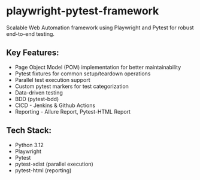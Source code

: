 # playwright-pytest-framework
Scalable Web Automation framework using Playwright and Pytest for robust end-to-end testing.

Key Features:
------------
- Page Object Model (POM) implementation for better maintainability
- Pytest fixtures for common setup/teardown operations
- Parallel test execution support
- Custom pytest markers for test categorization
- Data-driven testing
- BDD (pytest-bdd)
- CICD - Jenkins & Github Actions
- Reporting - Allure Report, Pytest-HTML Report

Tech Stack:
----------
- Python 3.12
- Playwright
- Pytest
- pytest-xdist (parallel execution)
- pytest-html (reporting)




